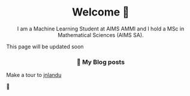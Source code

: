 
<!--
**jnlandu/jnlandu** is a ✨ _special_ ✨ repository because its `README.md` (this file) appears on your GitHub profile.

Here are some ideas to get you started:

- 🔭 I’m currently working on ...
- 🌱 I’m currently learning ...
- 👯 I’m looking to collaborate on ...
- 🤔 I’m looking for help with ...
- 💬 Ask me about ...
- 📫 How to reach me: ...
- 😄 Pronouns: ...
- ⚡ Fun fact: ...
-->

<h1 align='center'>
  Welcome 👋
</h1>

<p align='center'>
  I am a Machine Learning Student at AIMS AMMI and I hold a MSc in Mathematical Sciences (AIMS SA).
</p>
<p> This page will be updated soon </p>

<!--
<p align='center'>
  <a href="https://zerobone.net">
    <img src="https://img.shields.io/badge/Website-ZeroBone.net-%2302A2EC.svg?&style=for-the-badge&logoColor=white" />
  </a>&nbsp;&nbsp;
  <a href="mailto:zb@zerobone.net">
    <img src="https://img.shields.io/badge/mail-%23D14836.svg?&style=for-the-badge&logo=gmail&logoColor=white" />
  </a>&nbsp;&nbsp;
</p>

-->

<h3 align='center'>
  📕 My Blog posts
</h3>
<p> Make a tour to  <a href="https://jnlandu.github.com"> jnlandu</a> </p>

<!-- BLOG-POST-LIST:START 
- [Computing square roots modulo a prime with the Tonelli-Shanks algorithm](https://zerobone.net/blog/math/tonelli-shanks/)
- [Visualization and detailed description of the interactive protocol for TQBF yielding IP = PSPACE](https://zerobone.net/blog/cs/ip-pspace/)
- [Finding an injective mapping with restrictions for values is NP-Complete](https://zerobone.net/blog/cs/restricted-injective-mapping-np-complete/)
- [Efficient algorithm for finding non-productive rules in context-free grammars](https://zerobone.net/blog/cs/non-productive-cfg-rules/)
- [Constructing Hilbert-style F0 proofs with a simple graph-based notation](https://zerobone.net/blog/cs/hilbert-frege-f0-proofs/)
BLOG-POST-LIST:END -->

💬 <!-- [More blog posts](https://zerobone.net/blog/) -->

